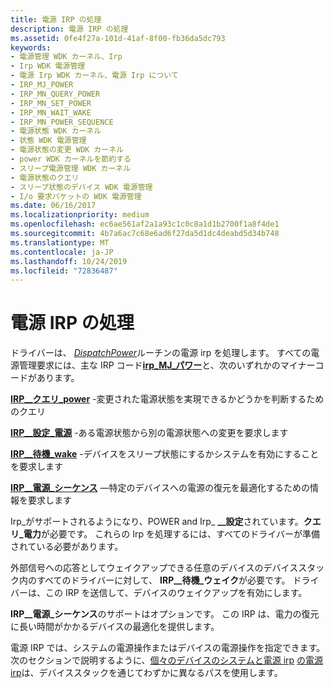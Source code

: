 ```yaml
---
title: 電源 IRP の処理
description: 電源 IRP の処理
ms.assetid: 0fe4f27a-101d-41af-8f00-fb36da5dc793
keywords:
- 電源管理 WDK カーネル、Irp
- Irp WDK 電源管理
- 電源 Irp WDK カーネル、電源 Irp について
- IRP_MJ_POWER
- IRP_MN_QUERY_POWER
- IRP_MN_SET_POWER
- IRP_MN_WAIT_WAKE
- IRP_MN_POWER_SEQUENCE
- 電源状態 WDK カーネル
- 状態 WDK 電源管理
- 電源状態の変更 WDK カーネル
- power WDK カーネルを節約する
- スリープ電源管理 WDK カーネル
- 電源状態のクエリ
- スリープ状態のデバイス WDK 電源管理
- I/o 要求パケットの WDK 電源管理
ms.date: 06/16/2017
ms.localizationpriority: medium
ms.openlocfilehash: ec6ae561af2a1a93c1c0c8a1d1b2700f1a8f4de1
ms.sourcegitcommit: 4b7a6ac7c68e6ad6f27da5d1dc4deabd5d34b748
ms.translationtype: MT
ms.contentlocale: ja-JP
ms.lasthandoff: 10/24/2019
ms.locfileid: "72836487"
---
```

# <a name="handling-power-irps"></a>電源 IRP の処理





ドライバーは、 [*DispatchPower*](https://docs.microsoft.com/windows-hardware/drivers/ddi/wdm/nc-wdm-driver_dispatch)ルーチンの電源 irp を処理します。 すべての電源管理要求には、主な IRP コード[**irp\_MJ\_パワー**](https://docs.microsoft.com/windows-hardware/drivers/kernel/irp-mj-power)と、次のいずれかのマイナーコードがあります。

[**IRP\_\_クエリ\_power**](https://docs.microsoft.com/windows-hardware/drivers/kernel/irp-mn-query-power) -変更された電源状態を実現できるかどうかを判断するためのクエリ

[**IRP\_\_設定\_電源**](https://docs.microsoft.com/windows-hardware/drivers/kernel/irp-mn-set-power) -ある電源状態から別の電源状態への変更を要求します

[**IRP\_\_待機\_wake**](https://docs.microsoft.com/windows-hardware/drivers/kernel/irp-mn-wait-wake) -デバイスをスリープ状態にするかシステムを有効にすることを要求します

[**IRP\_\_電源\_シーケンス**](https://docs.microsoft.com/windows-hardware/drivers/kernel/irp-mn-power-sequence) —特定のデバイスへの電源の復元を最適化するための情報を要求します

Irp\_がサポートされるようになり、POWER and Irp\_ **\_\_設定**されています。**クエリ\_電力**が必要です。 これらの Irp を処理するには、すべてのドライバーが準備されている必要があります。

外部信号への応答としてウェイクアップできる任意のデバイスのデバイススタック内のすべてのドライバーに対して、 **IRP\_\_待機\_ウェイク**が必要です。 ドライバーは、この IRP を送信して、デバイスのウェイクアップを有効にします。

**IRP\_\_電源\_シーケンス**のサポートはオプションです。 この IRP は、電力の復元に長い時間がかかるデバイスの最適化を提供します。

電源 IRP では、システムの電源操作またはデバイスの電源操作を指定できます。 次のセクションで説明するように、[個々のデバイスのシステムと電源 irp](power-irps-for-individual-devices.md) [の電源 irp](power-irps-for-the-system.md)は、デバイススタックを通じてわずかに異なるパスを使用します。

 

 




